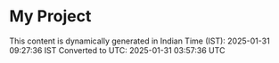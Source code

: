 # My Project

This content is dynamically generated in Indian Time (IST): 2025-01-31 09:27:36 IST
Converted to UTC: 2025-01-31 03:57:36 UTC
